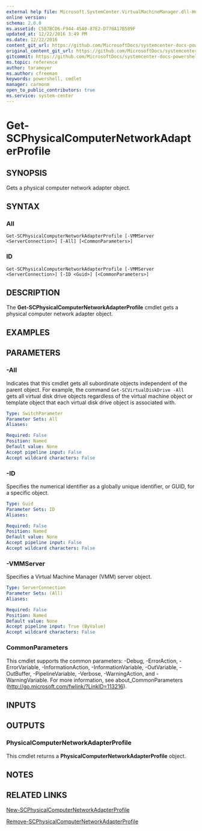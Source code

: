 ```yaml
---
external help file: Microsoft.SystemCenter.VirtualMachineManager.dll-Help.xml
online version: 
schema: 2.0.0
ms.assetid: C5B7BCD6-F944-45A0-87E2-D770A17B589F
updated_at: 12/22/2016 3:49 PM
ms.date: 12/22/2016
content_git_url: https://github.com/MicrosoftDocs/systemcenter-docs-powershell/blob/master/systemcenter-cmdlets/SystemCenter2016/VirtualMachineManager/vlatest/Get-SCPhysicalComputerNetworkAdapterProfile.md
original_content_git_url: https://github.com/MicrosoftDocs/systemcenter-docs-powershell/blob/master/systemcenter-cmdlets/SystemCenter2016/VirtualMachineManager/vlatest/Get-SCPhysicalComputerNetworkAdapterProfile.md
gitcommit: https://github.com/MicrosoftDocs/systemcenter-docs-powershell/blob/8c8c20cafa5c1354636ca569508504b8373fce2c/systemcenter-cmdlets/SystemCenter2016/VirtualMachineManager/vlatest/Get-SCPhysicalComputerNetworkAdapterProfile.md
ms.topic: reference
author: tarameyer
ms.author: cfreeman
keywords: powershell, cmdlet
manager: carmonm
open_to_public_contributors: true
ms.service: system-center
---
```


# Get-SCPhysicalComputerNetworkAdapterProfile

## SYNOPSIS
Gets a physical computer network adapter object.

## SYNTAX

### All
```
Get-SCPhysicalComputerNetworkAdapterProfile [-VMMServer <ServerConnection>] [-All] [<CommonParameters>]
```

### ID
```
Get-SCPhysicalComputerNetworkAdapterProfile [-VMMServer <ServerConnection>] [-ID <Guid>] [<CommonParameters>]
```

## DESCRIPTION
The **Get-SCPhysicalComputerNetworkAdapterProfile** cmdlet gets a physical computer network adapter object.

## EXAMPLES


## PARAMETERS

### -All
Indicates that this cmdlet gets all subordinate objects independent of the parent object.
For example, the command `Get-SCVirtualDiskDrive -All` gets all virtual disk drive objects regardless of the virtual machine object or template object that each virtual disk drive object is associated with.

```yaml
Type: SwitchParameter
Parameter Sets: All
Aliases: 

Required: False
Position: Named
Default value: None
Accept pipeline input: False
Accept wildcard characters: False
```

### -ID
Specifies the numerical identifier as a globally unique identifier, or GUID, for a specific object.

```yaml
Type: Guid
Parameter Sets: ID
Aliases: 

Required: False
Position: Named
Default value: None
Accept pipeline input: False
Accept wildcard characters: False
```

### -VMMServer
Specifies a Virtual Machine Manager (VMM) server object.

```yaml
Type: ServerConnection
Parameter Sets: (All)
Aliases: 

Required: False
Position: Named
Default value: None
Accept pipeline input: True (ByValue)
Accept wildcard characters: False
```

### CommonParameters
This cmdlet supports the common parameters: -Debug, -ErrorAction, -ErrorVariable, -InformationAction, -InformationVariable, -OutVariable, -OutBuffer, -PipelineVariable, -Verbose, -WarningAction, and -WarningVariable. For more information, see about_CommonParameters (http://go.microsoft.com/fwlink/?LinkID=113216).

## INPUTS

## OUTPUTS

### PhysicalComputerNetworkAdapterProfile
This cmdlet returns a **PhysicalComputerNetworkAdapterProfile** object.

## NOTES

## RELATED LINKS

[New-SCPhysicalComputerNetworkAdapterProfile](xref:SystemCenter2016/VirtualMachineManager/vlatest/New-SCPhysicalComputerNetworkAdapterProfile.md)

[Remove-SCPhysicalComputerNetworkAdapterProfile](xref:SystemCenter2016/VirtualMachineManager/vlatest/Remove-SCPhysicalComputerNetworkAdapterProfile.md)

